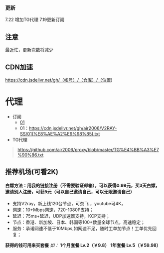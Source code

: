 ### 更新 
7.22 增加TG代理
7.19更新订阅

## 注意
最近忙，更新次数将减少

## CDN加速
https://cdn.jsdelivr.net/gh/（帐号）/（仓库）/（位置)


# 代理
- 订阅
  * [01](https://cdn.jsdelivr.net/gh/air2006/V2RAY-SS/01(%E8%AE%A2%E9%98%85).txt)
  * 01：https://cdn.jsdelivr.net/gh/air2006/V2RAY-SS/01(%E8%AE%A2%E9%98%85).txt
- TG代理
> https://github.com/air2006/proxy/blob/master/TG%E4%BB%A3%E7%90%86.txt


## 推荐机场(可看2K)



#### 白嫖方法：用我的链接注册（不需要验证邮箱），可以获得0.99元，买3天白嫖，邀请别人注册，可获5元（可以自己邀请自己，可以无限邀请自己）


- 支持V2ray，新上线120台节点，可奈飞 ，youtube可4K，
- 网速：10+Mbps网速，720-1080P支持；
- 延迟：75ms+延迟，UDP加速器支持，KCP支持；
- 节点：香港、新加坡、日本、韩国等100+数量全球节点，高速稳定；
- 服务：承诺网速不低于10Mbps,如网速不足，随时工单加节点！工单优先回复；



**获得的钱可用来买套餐**
*如：*
**1个月套餐 Lv.2（￥9.8）**
**1年套餐 Lv.5（￥59.98）**
